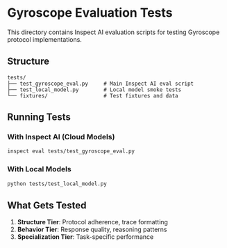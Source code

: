 # Gyroscope Evaluation Tests

This directory contains Inspect AI evaluation scripts for testing Gyroscope protocol implementations.

## Structure

```
tests/
├── test_gyroscope_eval.py     # Main Inspect AI eval script
├── test_local_model.py        # Local model smoke tests
└── fixtures/                  # Test fixtures and data
```

## Running Tests

### With Inspect AI (Cloud Models)
```bash
inspect eval tests/test_gyroscope_eval.py
```

### With Local Models
```bash
python tests/test_local_model.py
```

## What Gets Tested

1. **Structure Tier**: Protocol adherence, trace formatting
2. **Behavior Tier**: Response quality, reasoning patterns
3. **Specialization Tier**: Task-specific performance

